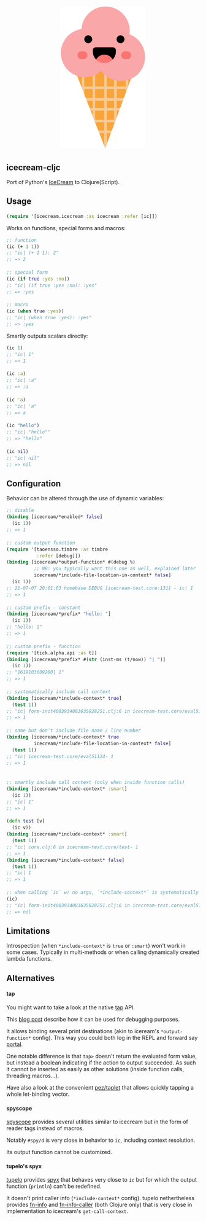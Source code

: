 <h1 align="center">
  <img src="https://raw.githubusercontent.com/gruns/icecream/master/logo.svg" width="220px" height="370px" alt="icecream">
</h1>


## icecream-cljc

Port of Python's [IceCream](https://github.com/gruns/icecream) to Clojure(Script).


## Usage

```clojure
(require '[icecream.icecream :as icecream :refer [ic]])

```

Works on functions, special forms and macros:

```clojure
;; function
(ic (+ 1 1))
;; "ic| (+ 1 1): 2"
;; => 2

;; special form
(ic (if true :yes :no))
;; "ic| (if true :yes :no): :yes"
;; => :yes

;; macro
(ic (when true :yes))
;; "ic| (when true :yes): :yes"
;; => :yes
```

Smartly outputs scalars directly:

```clojure
(ic 1)
;; "ic| 1"
;; => 1

(ic :a)
;; "ic| :a"
;; => :a

(ic 'a)
;; "ic| 'a"
;; => a

(ic "hello")
;; "ic| "hello""
;; => "hello"

(ic nil)
;; "ic| nil"
;; => nil

```

## Configuration

Behavior can be altered through the use of dynamic variables:

```clojure
;; disable
(binding [icecream/*enabled* false]
  (ic 1))
;; => 1

;; custom output function
(require '[taoensso.timbre :as timbre
           :refer [debug]])
(binding [icecream/*output-function* #(debug %)
          ;; NB: you typically want this one as well, explained later
          icecream/*include-file-location-in-context* false]
  (ic 1))
;; 21-07-07 20:01:03 homebase DEBUG [icecream-test.core:131] - ic| 1
;; => 1

;; custom prefix - constant
(binding [icecream/*prefix* "hello: "]
  (ic 1))
;; "hello: 1"
;; => 1

;; custom prefix - function
(require '[tick.alpha.api :as t])
(binding [icecream/*prefix* #(str (inst-ms (t/now)) "| ")]
  (ic 1))
;; "1619103609280| 1"
;; => 1

;; systematically include call context
(binding [icecream/*include-context* true]
  (test 1))
;; "ic| form-init4003934083635828251.clj:6 in icecream-test.core/eval51124- 1
;; => 1

;; same but don't include file name / line number
(binding [icecream/*include-context* true
          icecream/*include-file-location-in-context* false]
  (test 1))
;; "ic| icecream-test.core/eval51124- 1
;; => 1


;; smartly include call context (only when inside function calls)
(binding [icecream/*include-context* :smart]
  (ic 1))
;; "ic| 1"
;; => 1

(defn test [v]
  (ic v))
(binding [icecream/*include-context* :smart]
  (test 1))
;; "ic| core.clj:6 in icecream-test.core/test- 1
;; => 1
(binding [icecream/*include-context* false]
  (test 1))
;; "ic| 1
;; => 1

;; when calling `ic` w/ no args, `*include-context*` is systematically considered true
(ic)
;; "ic| form-init4003934083635828251.clj:6 in icecream-test.core/eval51125
;; => nil
```


## Limitations

Introspection (when `*include-context*` is `true` or `:smart`) won't work in some cases. Typically in multi-methods or when calling dynamically created lambda functions.


## Alternatives

#### tap

You might want to take a look at the native [tap](https://clojure.org/reference/repl_and_main#_tap) API.

This [blog post](https://quanttype.net/posts/2018-10-18-how-i-use-tap.html) describe how it can be used for debugging purposes.

It allows binding several print destinations (akin to iceream's `*output-function*` config). This way you could both log in the REPL and forward say [portal](https://github.com/djblue/portal).

One notable difference is that `tap>` doesn't return the evaluated form value, but instead a boolean indicating if the action to output succeeded. As such it cannot be inserted as easily as other solutions (inside function calls, threading macros...).

Have also a look at the convenient [pez/taplet](https://github.com/PEZ/taplet) that allows quickly tapping a whole let-binding vector.


#### spyscope

[spyscope](https://github.com/dgrnbrg/spyscope) provides several utilities similar to icecream but in the form of reader tags instead of macros.

Notably `#spy/d` is very close in behavior to `ic`, including context resolution.

Its output function cannot be customized.


#### tupelo's spyx

[tupelo](https://github.com/cloojure/tupelo) provides [spyx](https://cljdoc.org/d/tupelo/tupelo/0.9.197/api/tupelo.core#spyx) that behaves very close to `ic` but for which the output function (`println`) can't be redefined.

It doesn't print caller info (`*include-context*` config). tupelo nethertheless provides [fn-info](https://cljdoc.org/d/tupelo/tupelo/0.9.197/api/tupelo.misc#fn-info) and [fn-info-caller](https://cljdoc.org/d/tupelo/tupelo/0.9.197/api/tupelo.misc#fn-info-caller) (both Clojure only) that is very close in implementation to icecream's `get-call-context`.

